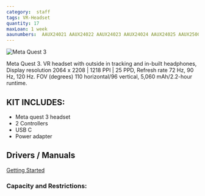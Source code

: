 ```yaml
---
category:  staff
tags: VR-Headset
quantity: 17
maxLoan: 1 week
aaunumbers:  AAUX24021 AAUX24022 AAUX24023 AAUX24024 AAUX24025 AAUX25005 AAUX25006 AAUX25007 AAUX25008 AAUX25009 AAUX25010 AAUX25011 AAUX25012 AAUX25013 AAUX25014 AAU25046 AAU25047
---
```

![Meta Quest 3](https://mixed-news.com/en/wp-content/uploads/2024/09/Meta-Quest-3-Hardware-Hero-1200x675.jpg)

Meta Quest 3. VR headset with outside in tracking and in-built headphones, Display resolution 2064 x 2208 | 1218 PPI | 25 PPD, Refresh rate 72 Hz, 90 Hz, 120 Hz. FOV (degrees) 110 horizontal/96 vertical, 5,060 mAh/2.2-hour runtime.
## KIT INCLUDES:
-  Meta quest 3 headset  
-  2 Controllers  
-  USB C  
-  Power adapter

## Drivers / Manuals
[Getting Started](https://www.meta.com/da-dk/help/quest/articles/getting-started/getting-started-with-quest-3/)



### Capacity and Restrictions:

